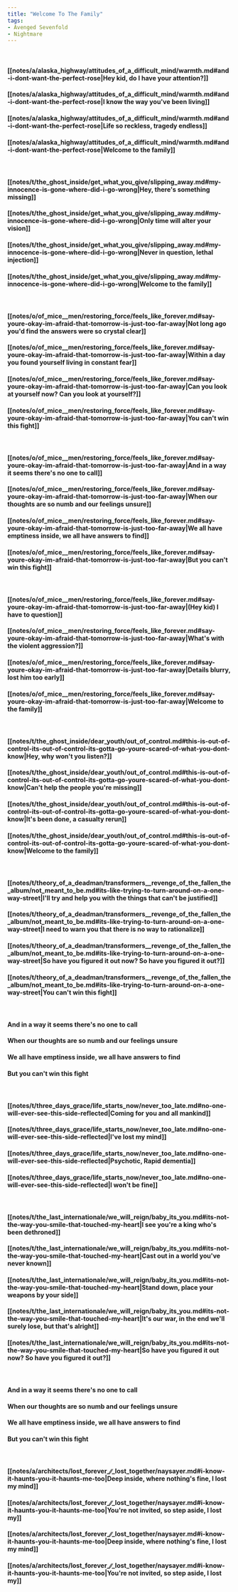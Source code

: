 ```yaml
---
title: "Welcome To The Family"
tags:
- Avenged Sevenfold
- Nightmare
---
```

&nbsp;
#### [[notes/a/alaska_highway/attitudes_of_a_difficult_mind/warmth.md#and-i-dont-want-the-perfect-rose|Hey kid, do I have your attention?]]
#### [[notes/a/alaska_highway/attitudes_of_a_difficult_mind/warmth.md#and-i-dont-want-the-perfect-rose|I know the way you've been living]]
#### [[notes/a/alaska_highway/attitudes_of_a_difficult_mind/warmth.md#and-i-dont-want-the-perfect-rose|Life so reckless, tragedy endless]]
#### [[notes/a/alaska_highway/attitudes_of_a_difficult_mind/warmth.md#and-i-dont-want-the-perfect-rose|Welcome to the family]]
&nbsp;
#### [[notes/t/the_ghost_inside/get_what_you_give/slipping_away.md#my-innocence-is-gone-where-did-i-go-wrong|Hey, there's something missing]]
#### [[notes/t/the_ghost_inside/get_what_you_give/slipping_away.md#my-innocence-is-gone-where-did-i-go-wrong|Only time will alter your vision]]
#### [[notes/t/the_ghost_inside/get_what_you_give/slipping_away.md#my-innocence-is-gone-where-did-i-go-wrong|Never in question, lethal injection]]
#### [[notes/t/the_ghost_inside/get_what_you_give/slipping_away.md#my-innocence-is-gone-where-did-i-go-wrong|Welcome to the family]]
&nbsp;
#### [[notes/o/of_mice__men/restoring_force/feels_like_forever.md#say-youre-okay-im-afraid-that-tomorrow-is-just-too-far-away|Not long ago you'd find the answers were so crystal clear]]
#### [[notes/o/of_mice__men/restoring_force/feels_like_forever.md#say-youre-okay-im-afraid-that-tomorrow-is-just-too-far-away|Within a day you found yourself living in constant fear]]
#### [[notes/o/of_mice__men/restoring_force/feels_like_forever.md#say-youre-okay-im-afraid-that-tomorrow-is-just-too-far-away|Can you look at yourself now? Can you look at yourself?]]
#### [[notes/o/of_mice__men/restoring_force/feels_like_forever.md#say-youre-okay-im-afraid-that-tomorrow-is-just-too-far-away|You can't win this fight]]
&nbsp;
#### [[notes/o/of_mice__men/restoring_force/feels_like_forever.md#say-youre-okay-im-afraid-that-tomorrow-is-just-too-far-away|And in a way it seems there's no one to call]]
#### [[notes/o/of_mice__men/restoring_force/feels_like_forever.md#say-youre-okay-im-afraid-that-tomorrow-is-just-too-far-away|When our thoughts are so numb and our feelings unsure]]
#### [[notes/o/of_mice__men/restoring_force/feels_like_forever.md#say-youre-okay-im-afraid-that-tomorrow-is-just-too-far-away|We all have emptiness inside, we all have answers to find]]
#### [[notes/o/of_mice__men/restoring_force/feels_like_forever.md#say-youre-okay-im-afraid-that-tomorrow-is-just-too-far-away|But you can't win this fight]]
&nbsp;
#### [[notes/o/of_mice__men/restoring_force/feels_like_forever.md#say-youre-okay-im-afraid-that-tomorrow-is-just-too-far-away|(Hey kid) I have to question]]
#### [[notes/o/of_mice__men/restoring_force/feels_like_forever.md#say-youre-okay-im-afraid-that-tomorrow-is-just-too-far-away|What's with the violent aggression?]]
#### [[notes/o/of_mice__men/restoring_force/feels_like_forever.md#say-youre-okay-im-afraid-that-tomorrow-is-just-too-far-away|Details blurry, lost him too early]]
#### [[notes/o/of_mice__men/restoring_force/feels_like_forever.md#say-youre-okay-im-afraid-that-tomorrow-is-just-too-far-away|Welcome to the family]]
&nbsp;
#### [[notes/t/the_ghost_inside/dear_youth/out_of_control.md#this-is-out-of-control-its-out-of-control-its-gotta-go-youre-scared-of-what-you-dont-know|Hey, why won't you listen?]]
#### [[notes/t/the_ghost_inside/dear_youth/out_of_control.md#this-is-out-of-control-its-out-of-control-its-gotta-go-youre-scared-of-what-you-dont-know|Can't help the people you're missing]]
#### [[notes/t/the_ghost_inside/dear_youth/out_of_control.md#this-is-out-of-control-its-out-of-control-its-gotta-go-youre-scared-of-what-you-dont-know|It's been done, a casualty rerun]]
#### [[notes/t/the_ghost_inside/dear_youth/out_of_control.md#this-is-out-of-control-its-out-of-control-its-gotta-go-youre-scared-of-what-you-dont-know|Welcome to the family]]
&nbsp;
#### [[notes/t/theory_of_a_deadman/transformers__revenge_of_the_fallen_the_album/not_meant_to_be.md#its-like-trying-to-turn-around-on-a-one-way-street|I'll try and help you with the things that can't be justified]]
#### [[notes/t/theory_of_a_deadman/transformers__revenge_of_the_fallen_the_album/not_meant_to_be.md#its-like-trying-to-turn-around-on-a-one-way-street|I need to warn you that there is no way to rationalize]]
#### [[notes/t/theory_of_a_deadman/transformers__revenge_of_the_fallen_the_album/not_meant_to_be.md#its-like-trying-to-turn-around-on-a-one-way-street|So have you figured it out now? So have you figured it out?]]
#### [[notes/t/theory_of_a_deadman/transformers__revenge_of_the_fallen_the_album/not_meant_to_be.md#its-like-trying-to-turn-around-on-a-one-way-street|You can't win this fight]]
&nbsp;
#### And in a way it seems there's no one to call
#### When our thoughts are so numb and our feelings unsure
#### We all have emptiness inside, we all have answers to find
#### But you can't win this fight
&nbsp;
#### [[notes/t/three_days_grace/life_starts_now/never_too_late.md#no-one-will-ever-see-this-side-reflected|Coming for you and all mankind]]
#### [[notes/t/three_days_grace/life_starts_now/never_too_late.md#no-one-will-ever-see-this-side-reflected|I've lost my mind]]
#### [[notes/t/three_days_grace/life_starts_now/never_too_late.md#no-one-will-ever-see-this-side-reflected|Psychotic, Rapid dementia]]
#### [[notes/t/three_days_grace/life_starts_now/never_too_late.md#no-one-will-ever-see-this-side-reflected|I won't be fine]]
&nbsp;
#### [[notes/t/the_last_internationale/we_will_reign/baby_its_you.md#its-not-the-way-you-smile-that-touched-my-heart|I see you're a king who's been dethroned]]
#### [[notes/t/the_last_internationale/we_will_reign/baby_its_you.md#its-not-the-way-you-smile-that-touched-my-heart|Cast out in a world you've never known]]
#### [[notes/t/the_last_internationale/we_will_reign/baby_its_you.md#its-not-the-way-you-smile-that-touched-my-heart|Stand down, place your weapons by your side]]
#### [[notes/t/the_last_internationale/we_will_reign/baby_its_you.md#its-not-the-way-you-smile-that-touched-my-heart|It's our war, in the end we'll surely lose, but that's alright]]
#### [[notes/t/the_last_internationale/we_will_reign/baby_its_you.md#its-not-the-way-you-smile-that-touched-my-heart|So have you figured it out now? So have you figured it out?]]
&nbsp;
#### And in a way it seems there's no one to call
#### When our thoughts are so numb and our feelings unsure
#### We all have emptiness inside, we all have answers to find
#### But you can't win this fight
&nbsp;
#### [[notes/a/architects/lost_forever_∕∕_lost_together/naysayer.md#i-know-it-haunts-you-it-haunts-me-too|Deep inside, where nothing's fine, I lost my mind]]
#### [[notes/a/architects/lost_forever_∕∕_lost_together/naysayer.md#i-know-it-haunts-you-it-haunts-me-too|You're not invited, so step aside, I lost my]]
#### [[notes/a/architects/lost_forever_∕∕_lost_together/naysayer.md#i-know-it-haunts-you-it-haunts-me-too|Deep inside, where nothing's fine, I lost my mind]]
#### [[notes/a/architects/lost_forever_∕∕_lost_together/naysayer.md#i-know-it-haunts-you-it-haunts-me-too|You're not invited, so step aside, I lost my]]
